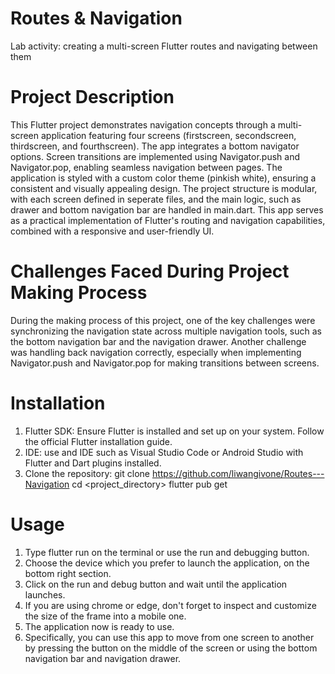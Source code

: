 # Routes & Navigation
 Lab activity: creating a multi-screen Flutter routes and navigating between them

# Project Description
 This Flutter project demonstrates navigation concepts through a multi-screen application featuring four screens (firstscreen, secondscreen, thirdscreen, and fourthscreen). The app integrates a bottom navigator options. Screen transitions are implemented using Navigator.push and Navigator.pop, enabling seamless navigation between pages. The application is styled with a custom color theme (pinkish white), ensuring a consistent and visually appealing design. The project structure is modular, with each screen defined in seperate files, and the main logic, such as drawer and bottom navigation bar are handled in main.dart. This app serves as a practical implementation of Flutter's routing and navigation capabilities, combined with a responsive and user-friendly UI.

# Challenges Faced During Project Making Process
 During the making process of this project, one of the key challenges were synchronizing the navigation state across multiple navigation tools, such as the bottom navigation bar and the navigation drawer. Another challenge was handling back navigation correctly, especially when implementing Navigator.push and Navigator.pop for making transitions between screens.

# Installation
 1. Flutter SDK: Ensure Flutter is installed and set up on your system. Follow the official Flutter installation guide.
 2. IDE: use and IDE such as Visual Studio Code or Android Studio with Flutter and Dart plugins installed.
 3. Clone the repository:
    git clone https://github.com/liwangivone/Routes---Navigation
    cd <project_directory>
    flutter pub get

# Usage
 1. Type flutter run on the terminal or use the run and debugging button.
 2. Choose the device which you prefer to launch the application, on the bottom right section.
 3. Click on the run and debug button and wait until the application launches.
 4. If you are using chrome or edge, don't forget to inspect and customize the size of the frame into a mobile one.
 5. The application now is ready to use.
 6. Specifically, you can use this app to move from one screen to another by pressing the button on the middle of the screen or using the bottom navigation bar and navigation drawer.
 
 
